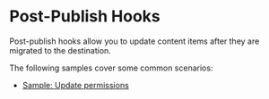 # Post-Publish Hooks

Post-publish hooks allow you to update content items after they are migrated to the destination.

The following samples cover some common scenarios:

- [Sample: Update permissions](~/samples/post-publish/update_permissions.md)
